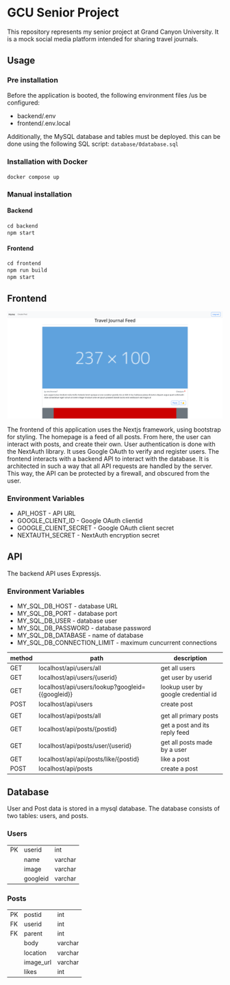# GCU Senior Project
This repository represents my senior project at Grand Canyon University. It is a mock social media platform intended for sharing travel journals.
## Usage
### Pre installation
Before the application is booted, the following environment files /us be configured:
- backend/.env
- frontend/.env.local

Additionally, the MySQL database and tables must be deployed. this can be done using the following SQL script: `database/0database.sql`
### Installation with Docker
`docker compose up`

### Manual installation
#### Backend
```
cd backend
npm start
```
#### Frontend
```
cd frontend
npm run build
npm start
```

## Frontend
![frontend homepage](images/homepage.png)

The frontend of this application uses the Nextjs framework, using bootstrap for styling. The homepage is a feed of all posts. From here, the user can interact with posts, and create their own. User authentication is done with the NextAuth library. It uses Google OAuth to verify and register users. The frontend interacts with a backend API to interact with the database. It is architected in such a way that all API requests are handled by the server. This way, the API can be protected by a firewall, and obscured from the user. 
### Environment Variables
- API_HOST - API URL
- GOOGLE_CLIENT_ID - Google OAuth clientid
- GOOGLE_CLIENT_SECRET - Google OAuth client secret
- NEXTAUTH_SECRET - NextAuth encryption secret
## API
The backend API uses Expressjs.
### Environment Variables
- MY_SQL_DB_HOST - database URL
- MY_SQL_DB_PORT - database port
- MY_SQL_DB_USER - database user
- MY_SQL_DB_PASSWORD - database password
- MY_SQL_DB_DATABASE - name of database
- MY_SQL_DB_CONNECTION_LIMIT - maximum cuncurrent connections

|method|path|description|
|-|-|-|
| GET  | localhost/api/users/all                          | get all users |
| GET  | localhost/api/users/{userid}                     | get user by userid |
| GET  | localhost/api/users/lookup?googleid={{googleid}} | lookup user by google credential id |
| POST | localhost/api/users                              | create post |
||||
| GET  | localhost/api/posts/all                          | get all primary posts |
| GET  | localhost/api/posts/{postid}                     | get a post and its reply feed |
| GET  | localhost/api/posts/user/{userid}                | get all posts made by a user |
| GET  | localhost/api/api/posts/like/{postid}            | like a post |
| POST | localhost/api/posts                              | create a post |

## Database
User and Post data is stored in a mysql database. The database consists of two tables: users, and posts.
### Users
||||
|-|-|-|
|PK|userid|int|
||name|varchar|
||image|varchar|
||googleid|varchar|
### Posts
||||
|-|-|-|
|PK|postid|int|
|FK|userid|int|
|FK|parent|int|
||body|varchar|
||location|varchar|
||image_url|varchar|
||likes|int|